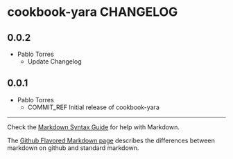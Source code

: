 cookbook-yara CHANGELOG
===============

## 0.0.2

  - Pablo Torres
    - Update Changelog

## 0.0.1

  - Pablo Torres
    - COMMIT_REF Initial release of cookbook-yara

- - -

Check the [Markdown Syntax Guide](http://daringfireball.net/projects/markdown/syntax) for help with Markdown.

The [Github Flavored Markdown page](http://github.github.com/github-flavored-markdown/) describes the differences between markdown on github and standard markdown.

